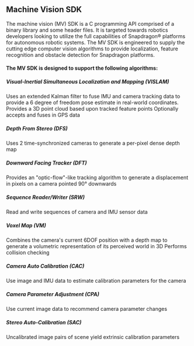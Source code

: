 ## Machine Vision SDK

The machine vision (MV) SDK is a C programming API comprised of a binary library and some header files. It is targeted towards robotics developers looking to utilize the full capabilities of Snapdragon® platforms for autonomous robotic systems. The MV SDK is engineered to supply the cutting edge computer vision algorithms to provide localization, feature recognition and obstacle detection for Snapdragon platforms. 

#### The MV SDK is designed to support the following algorithms:

##### Visual-Inertial Simultaneous Localization and Mapping (VISLAM)
Uses an extended Kalman filter to fuse IMU and camera tracking data to provide a 6 degree of freedom pose estimate in real-world coordinates.
Provides a 3D point cloud based upon tracked feature points
Optionally accepts and fuses in GPS data

##### Depth From Stereo (DFS)
Uses 2 time-synchronized cameras to generate a per-pixel dense depth map

##### Downward Facing Tracker (DFT)
Provides an "optic-flow"-like tracking algorithm to generate a displacement in pixels on a camera pointed 90° downwards

##### Sequence Reader/Writer (SRW)
Read and write sequences of camera and IMU sensor data

##### Voxel Map (VM)
Combines the camera's current 6DOF position with a depth map to generate a volumetric representation of its perceived world in 3D
Performs collision checking

##### Camera Auto Calibration (CAC)
Use image and IMU data to estimate calibration parameters for the camera

##### Camera Parameter Adjustment (CPA)
Use current image data to recommend camera parameter changes

##### Stereo Auto-Calibration (SAC)
Uncalibrated image pairs of scene yield extrinsic calibration parameters

